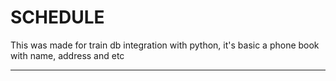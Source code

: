 # SCHEDULE

This was made for train db integration with python, it's basic a phone book with name, address and etc

---
